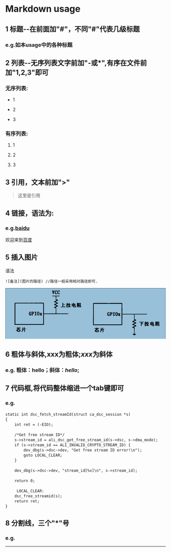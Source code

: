 # Markdown usage

## 1 标题--在前面加"#"，不同"#"代表几级标题

### e.g.如本usage中的各种标题

## 2 列表--无序列表文字前加"-或*",有序在文件前加"1,2,3"即可

### 无序列表:

* 1

* 2

* 3

### 有序列表:

1. 1

2. 2

3. 3

## 3 引用，文本前加">"

> 这里是引用

## 4 链接，语法为:[]()

### e.g.[baidu](http://baidu.com)

欢迎来到[百度](http://baidu.com)

## 5 插入图片

语法
	
	![备注](图片的路径) //路径一般采用相对路径即可.

![上拉电阻](images/Up.png)

## 6 粗体与斜体,**xxx**为粗体;*xxx*为斜体

### e.g. 粗体：**hello**；斜体：*hello*;

## 7 代码框,将代码整体缩进一个tab键即可

### e.g.

 	static int dsc_fetch_streamId(struct ca_dsc_session *s)
 	{
		int ret = (-EIO);
	
		/*Get free stream ID*/
		s->stream_id = ali_dsc_get_free_stream_id(s->dsc, s->dma_mode);
		if (s->stream_id == ALI_INVALID_CRYPTO_STREAM_ID) {
			dev_dbg(s->dsc->dev, "Get free stream ID error!\n");
			goto LOCAL_CLEAR;
		}
	
		dev_dbg(s->dsc->dev, "stream_id[%x]\n", s->stream_id);
	
		return 0;
	
		 LOCAL_CLEAR:
		dsc_free_streamid(s);
		return ret;
 	}

## 8 分割线，三个"*"号

### e.g.

***